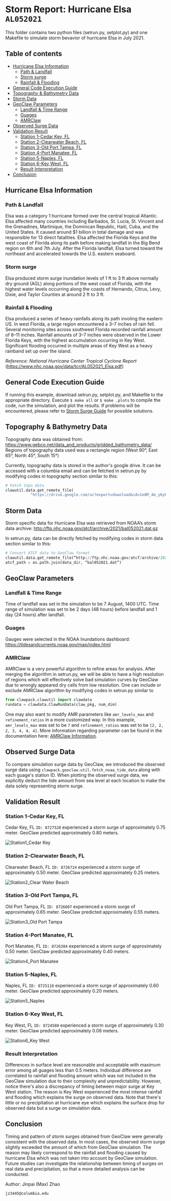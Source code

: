 # Storm Report: Hurricane Elsa `AL052021`
This folder contains two python files (setrun.py, setplot.py) and one Makefile to simulate storm bevavior of hurricane Elsa in July 2021.

## Table of contents
- [Hurricane Elsa Information](#hurricane-elsa-information)
  * [Path & Landfall](#path--landfall)
  * [Storm surge](#storm-surge)
  * [Rainfall & Flooding](#rainfall--flooding)
- [General Code Execution Guide](#general-code-execution-guide)
- [Topography & Bathymetry Data](#topography--bathymetry-data)
- [Storm Data](#storm-data)
- [GeoClaw Parameters](#geoclaw-parameters)
  * [Landfall & Time Range](#landfall--time-range)
  * [Guages](#guages)
  * [AMRClaw](#amrclaw)
- [Observed Surge Data](#observed-surge-data)
- [Validation Result](#validation-result)
  * [Station 1-Cedar Key, FL](#station-1-cedar-key-fl)
  * [Station 2-Clearwater Beach, FL](#station-2-clearwater-beach-fl)
  * [Station 3-Old Port Tampa, FL](#station-3-old-port-tampa-fl)
  * [Station 4-Port Manatee, FL](#station-4-port-manatee-fl)
  * [Station 5-Naples, FL](#station-5-naples-fl)
  * [Station 6-Key West, FL](#station-6-key-west-fl)
  * [Result Interpretation](#result-interpretation)
- [Conclusion](#conclusion)

## Hurricane Elsa Information
### Path & Landfall
Elsa was a category 1 hurricane formed over the central tropical Atlantic. Elsa affected many countries including Barbados, St. Lucia, St. Vincent and the Grenadines, Martinique, the Dominican Republic, Haiti, Cuba, and the United States. It caused around $1 billion in total damage and was responsible for 13 direct fatalities. Elsa affected the Florida Keys and the west coast of Florida along its path before making landfall in the Big Bend region on 6th and 7th July. After the Florida landfall, Elsa turned toward the northeast and accelerated towards the U.S. eastern seaboard. 
### Storm surge
Elsa produced storm surge inundation levels of 1 ft to 3 ft above normally dry ground (AGL) along portions of the west coast of Florida, with the highest water levels occurring along the coasts of Hernando, Citrus, Levy, Dixie, and Taylor Counties at around 2 ft to 3 ft. 
### Rainfall & Flooding
Elsa produced a series of heavy rainfalls along its path involing the eastern US. In west Florida, a large region encountered a 3–7 inches of rain fell. Several monitoring sites across southwest Florida recorded rainfall amount of 8–11 inches. Rainfall amounts of 3–7 inches were observed in the Lower Florida Keys, with the highest accumulation occurring in Key West. Significant flooding occurred in multiple areas of Key West as a heavy rainband set up over the island.

*Reference: National Hurricane Center Tropical Cyclone Report*
(https://www.nhc.noaa.gov/data/tcr/AL052021_Elsa.pdf)

## General Code Execution Guide
If running this example, download setrun.py, setplot.py, and Makefile to the appropriate directory. Execute `$ make all` or `$ make .plots` to compile the code, run the simulation, and plot the results. If problems will be encountered, please refer to <a href="http://www.clawpack.org/quick_surge.html?highlight=storm%20surge" target="_blank">Storm Surge Guide</a> for possible solutions. 

## Topography & Bathymetry Data
Topography data was obtained from:
https://www.gebco.net/data_and_products/gridded_bathymetry_data/
Regions of topography data used was a rectangle region (West 90°, East 65°, North 45°, South 15°)

Currently, topography data is stored in the author's google drive. It can be accessed with a columbia email and can be fetched in setrun.py by modifying codes in topography section similar to this:
```python
# Fetch topo data
clawutil.data.get_remote_file(
           "https://drive.google.com/uc?export=download&id=1e8M_4m_y6yFJk9nOhwkPv9IJj8FotmQK")
```

## Storm Data
Storm specific data for Hurricane Elsa was retrieved from NOAA’s storm data archive:
http://ftp.nhc.noaa.gov/atcf/archive/2021/bal052021.dat.gz

In setrun.py, data can be directly fetched by modifying codes in storm data section similar to this:
```python
# Convert ATCF data to GeoClaw format
clawutil.data.get_remote_file(“http://ftp.nhc.noaa.gov/atcf/archive/2021/bal052021.dat.gz”)
atcf_path = os.path.join(data_dir, “bal052021.dat”)
```

## GeoClaw Parameters
### Landfall & Time Range
Time of landfall was set in the simulation to be 7 August, 1400 UTC. Time range of simulation was set to be 2 days (48 hours) before landfall and 1 day (24 hours) after landfall.
### Guages
Gauges were selected in the NOAA Inundations dashboard:
https://tidesandcurrents.noaa.gov/map/index.html
### AMRClaw
AMRClaw is a very powerful algorithm to refine areas for analysis. After merging the algorithm in setrun.py, we will be able to have a high resolution of regions which will effectively solve bad simulation curves by GeoClaw due to wrongly appeared dry cells from low resolution. One can include or exclude AMRClaw algorithm by modifying codes in setrun.py similar to
```python
from clawpack.clawutil import clawdata
rundata = clawdata.ClawRunData(claw_pkg, num_dim)
```
One may also want to modify AMR parameters like `amr_levels_max` and `refinement_ratios` in a more customized way. In this example, `amr_levels_max` was set to be `7` and `refinement_ratios` was set to be `[2, 2, 2, 3, 4, 4, 4]`. More information regarding parameter can be found in the documentation here: <a href="https://www.clawpack.org/setrun_amrclaw.html#setrun-amrclaw" target="_blank">AMRClaw Information</a>.

## Observed Surge Data
To compare simulation surge data by GeoClaw, we introduced the observed surge data using `clawpack.geoclaw.util.fetch_noaa_tide_data` along with each guage's station ID. When plotting the observed surge data, we explicitly deduct the tide amount from sea level at each location to make the data solely representing storm surge.

## Validation Result
### Station 1-Cedar Key, FL
Cedar Key, FL `ID: 8727520` experienced a storm surge of approximately 0.75 meter. GeoClaw predicted approximately 0.80 meters. 

![Station1_Cedar Key](./images/station1_cedarkey.png)
### Station 2-Clearwater Beach, FL
Clearwater Beach, FL `ID: 8726724` experienced a storm surge of approximately 0.50 meter. GeoClaw predicted approximately 0.25 meters. 

![Station2_Clear Water Beach](./images/station2_clearwaterbeach.png)
### Station 3-Old Port Tampa, FL
Old Port Tampa, FL `ID: 8726607` experienced a storm surge of approximately 0.65 meter. GeoClaw predicted approximately 0.55 meters. 

![Station3_Old Port Tampa](./images/station3_oldporttampa.png)
### Station 4-Port Manatee, FL
Port Manatee, FL `ID: 8726384` experienced a storm surge of approximately 0.50 meter. GeoClaw predicted approximately 0.40 meters. 

![Station4_Port Manatee](./images/station4_portmanatee.png)
### Station 5-Naples, FL
Naples, FL `ID: 8725110` experienced a storm surge of approximately 0.60 meter. GeoClaw predicted approximately 0.20 meters. 

![Station5_Naples](./images/station5_naples.png)
### Station 6-Key West, FL
Key West, FL `ID: 8724580` experienced a storm surge of approximately 0.30 meter. GeoClaw predicted approximately 0.08 meters. 

![Station6_Key West](./images/station6_keywest.png)

### Result Interpretation
Differences in surface level are reasonable and acceptable with maximum error among all guages less than 0.5 meters. Individual difference are correlated to rainfall and flooding amount which was not included in the GeoClaw simulation due to their complexity and unpredictability. However, notice there's also a discrepancy of timing between major surge at Key West station. The reason is Key West experienced the most intense rainfall and flooding which explains the surge on observed data. Note that there's little or no precipitation at hurricane eye which explains the surface drop for observed data but a surge on simulation data.

## Conclusion
Timing and pattern of storm surges obtained from GeoClaw were generally consistent with the observed data. In most cases, the observed storm surge slightly exceeded the amount of which from GeoClaw simulation. The reason may likely correspond to the rainfall and flooding caused by hurricane Elsa which was not taken into account by GeoClaw simulation. Future studies can investigate the relationship between timing of surges on real data and precipitation, so that a more detailed analysis can be conducted. 


Author: Jinpai (Max) Zhao
```
jz3445@columbia.edu
```
